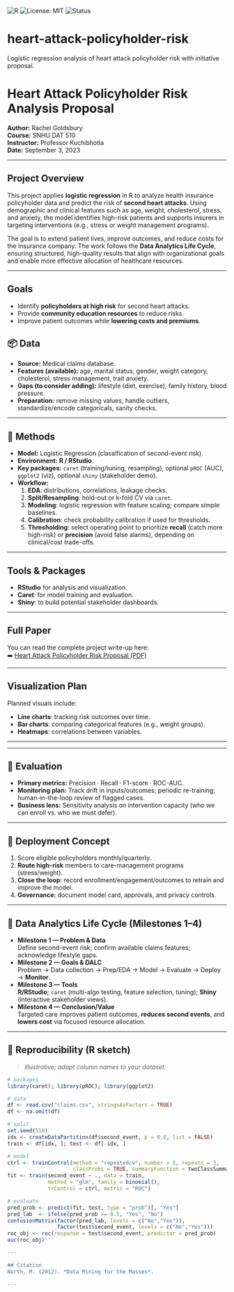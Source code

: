 ![R](https://img.shields.io/badge/R-276DC3?logo=r&logoColor=white)
![License: MIT](https://img.shields.io/badge/License-MIT-green.svg)
![Status](https://img.shields.io/badge/Stage-Portfolio--Project-blue)

# heart-attack-policyholder-risk
Logistic regression analysis of heart attack policyholder risk with initiative proposal.
# Heart Attack Policyholder Risk Analysis Proposal

**Author:** Rachel Goldsbury  
**Course:** SNHU DAT 510  
**Instructor:** Professor Kuchibhotla  
**Date:** September 3, 2023  

---

## Project Overview
This project applies **logistic regression** in R to analyze health insurance policyholder data and predict the risk of **second heart attacks**. Using demographic and clinical features such as age, weight, cholesterol, stress, and anxiety, the model identifies high-risk patients and supports insurers in targeting interventions (e.g., stress or weight management programs).  

The goal is to extend patient lives, improve outcomes, and reduce costs for the insurance company. The work follows the **Data Analytics Life Cycle**, ensuring structured, high-quality results that align with organizational goals and enable more effective allocation of healthcare resources.

---

## Goals
- Identify **policyholders at high risk** for second heart attacks.  
- Provide **community education resources** to reduce risks.  
- Improve patient outcomes while **lowering costs and premiums**.  

## 📦 Data
- **Source:** Medical claims database.  
- **Features (available):** age, marital status, gender, weight category, cholesterol, stress management, trait anxiety.  
- **Gaps (to consider adding):** lifestyle (diet, exercise), family history, blood pressure.  
- **Preparation:** remove missing values, handle outliers, standardize/encode categoricals, sanity checks.

---

## 🔬 Methods
- **Model:** Logistic Regression (classification of second-event risk).  
- **Environment:** **R / RStudio**.  
- **Key packages:** `caret` (training/tuning, resampling), optional `pROC` (AUC), `ggplot2` (viz), optional `shiny` (stakeholder demo).  
- **Workflow:**  
  1) **EDA**: distributions, correlations, leakage checks.  
  2) **Split/Resampling**: hold-out or k-fold CV via `caret`.  
  3) **Modeling**: logistic regression with feature scaling; compare simple baselines.  
  4) **Calibration**: check probability calibration if used for thresholds.  
  5) **Thresholding**: select operating point to prioritize **recall** (catch more high-risk) or **precision** (avoid false alarms), depending on clinical/cost trade-offs.

---

## Tools & Packages
- **RStudio** for analysis and visualization.  
- **Caret**: for model training and evaluation.  
- **Shiny**: to build potential stakeholder dashboards.  

---

## Full Paper
You can read the complete project write-up here:  
➡️ [Heart Attack Policyholder Risk Proposal (PDF)](./heart_attack_risk_proposal.pdf)

---

## Visualization Plan
Planned visuals include:  
- **Line charts**: tracking risk outcomes over time.  
- **Bar charts**: comparing categorical features (e.g., weight groups).  
- **Heatmaps**: correlations between variables.  

---
---

## 📏 Evaluation
- **Primary metrics:** Precision · Recall · F1-score · ROC-AUC.  
- **Monitoring plan:** Track drift in inputs/outcomes; periodic re-training; human-in-the-loop review of flagged cases.  
- **Business lens:** Sensitivity analysis on intervention capacity (who we can enroll vs. who we must defer).

---

## 🚀 Deployment Concept
1) Score eligible policyholders monthly/quarterly.  
2) **Route high-risk** members to care-management programs (stress/weight).  
3) **Close the loop:** record enrollment/engagement/outcomes to retrain and improve the model.  
4) **Governance:** document model card, approvals, and privacy controls.

---

## 🔄 Data Analytics Life Cycle (Milestones 1–4)
- **Milestone 1 — Problem & Data**  
  Define second-event risk; confirm available claims features; acknowledge lifestyle gaps.
- **Milestone 2 — Goals & DALC**  
  Problem → Data collection → Prep/EDA → Model → Evaluate → Deploy → **Monitor**.
- **Milestone 3 — Tools**  
  **R/RStudio**; `caret` (multi-algo testing, feature selection, tuning); **Shiny** (interactive stakeholder views).
- **Milestone 4 — Conclusion/Value**  
  Targeted care improves patient outcomes, **reduces second events**, and **lowers cost** via focused resource allocation.

---

## 🧪 Reproducibility (R sketch)
> *Illustrative; adapt column names to your dataset.*

```r
# packages
library(caret); library(pROC); library(ggplot2)

# data
df <- read.csv("claims.csv", stringsAsFactors = TRUE)
df <- na.omit(df)

# split
set.seed(510)
idx <- createDataPartition(df$second_event, p = 0.8, list = FALSE)
train <- df[idx, ]; test <- df[-idx, ]

# model
ctrl <- trainControl(method = "repeatedcv", number = 5, repeats = 3,
                     classProbs = TRUE, summaryFunction = twoClassSummary)
fit <- train(second_event ~ ., data = train,
             method = "glm", family = binomial(),
             trControl = ctrl, metric = "ROC")

# evaluate
pred_prob <- predict(fit, test, type = "prob")[, "Yes"]
pred_lab  <- ifelse(pred_prob >= 0.5, "Yes", "No")
confusionMatrix(factor(pred_lab, levels = c("No","Yes")),
                factor(test$second_event, levels = c("No","Yes")))
roc_obj <- roc(response = test$second_event, predictor = pred_prob)
auc(roc_obj)'''

---

## Citation
North, M. (2012). *Data Mining for the Masses*.  

---
